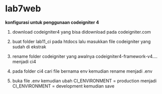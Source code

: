 # lab7web

**konfigurasi untuk penggunaan codeigniter 4**

1. download codeigniter4 yang bisa didownload pada codeigniter.com

2. buat folder lab11_ci pada htdocs lalu masukkan file codeigniter yang sudah di ekstrak

3. rename folder codeigniter yang awalnya codeigniter4-framework-v4.... menjadi ci4

4. pada folder ci4 cari file bernama env kemudian rename menjadi .env

5. buka file .env kemudian ubah CI_ENVIRONMENT = production menjadi CI_ENVIRONMENT = development kemudian save
